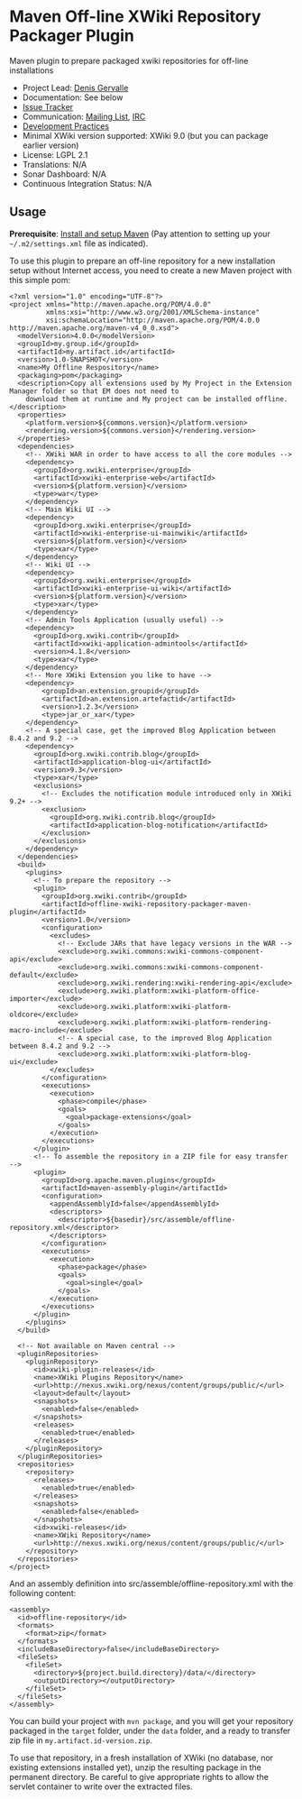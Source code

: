 # Maven Off-line XWiki Repository Packager Plugin

Maven plugin to prepare packaged xwiki repositories for off-line installations

* Project Lead: [Denis Gervalle](http://www.xwiki.org/xwiki/bin/view/XWiki/dgervalle)
* Documentation: See below
* [Issue Tracker](https://jira.xwiki.org/browse/OXRPMP)
* Communication: [Mailing List](http://dev.xwiki.org/xwiki/bin/view/Community/MailingLists), [IRC](http://dev.xwiki.org/xwiki/bin/view/Community/IRC)
* [Development Practices](http://dev.xwiki.org)
* Minimal XWiki version supported: XWiki 9.0 (but you can package earlier version)
* License: LGPL 2.1
* Translations: N/A
* Sonar Dashboard: N/A
* Continuous Integration Status: N/A

## Usage

**Prerequisite**: [Install and setup Maven](http://dev.xwiki.org/xwiki/bin/view/Community/Building#HInstallingMaven) (Pay attention to setting up your `~/.m2/settings.xml` file as indicated).
 
To use this plugin to prepare an off-line repository for a new installation setup without Internet access, you need to
create a new Maven project with this simple pom:
    
    <?xml version="1.0" encoding="UTF-8"?>
    <project xmlns="http://maven.apache.org/POM/4.0.0" 
             xmlns:xsi="http://www.w3.org/2001/XMLSchema-instance"
             xsi:schemaLocation="http://maven.apache.org/POM/4.0.0 http://maven.apache.org/maven-v4_0_0.xsd">
      <modelVersion>4.0.0</modelVersion>
      <groupId>my.group.id</groupId>
      <artifactId>my.artifact.id</artifactId>
      <version>1.0-SNAPSHOT</version>
      <name>My Offline Respository</name>
      <packaging>pom</packaging>
      <description>Copy all extensions used by My Project in the Extension Manager folder so that EM does not need to
        download them at runtime and My project can be installed offline.</description>
      <properties>
        <platform.version>${commons.version}</platform.version>
        <rendering.version>${commons.version}</rendering.version>
      </properties>
      <dependencies>
        <!-- XWiki WAR in order to have access to all the core modules -->
        <dependency>
          <groupId>org.xwiki.enterprise</groupId>
          <artifactId>xwiki-enterprise-web</artifactId>
          <version>${platform.version}</version>
          <type>war</type>
        </dependency>
        <!-- Main Wiki UI -->
        <dependency>
          <groupId>org.xwiki.enterprise</groupId>
          <artifactId>xwiki-enterprise-ui-mainwiki</artifactId>
          <version>${platform.version}</version>
          <type>xar</type>
        </dependency>
        <!-- Wiki UI -->
        <dependency>
          <groupId>org.xwiki.enterprise</groupId>
          <artifactId>xwiki-enterprise-ui-wiki</artifactId>
          <version>${platform.version}</version>
          <type>xar</type>
        </dependency>
        <!-- Admin Tools Application (usually useful) -->
        <dependency>
          <groupId>org.xwiki.contrib</groupId>
          <artifactId>xwiki-application-admintools</artifactId>
          <version>4.1.8</version>
          <type>xar</type>
        </dependency>
        <!-- More XWiki Extension you like to have -->
        <dependency>
            <groupId>an.extension.groupid</groupId>
            <artifactId>an.extension.artefactid</artifactId>
            <version>1.2.3</version>
            <type>jar_or_xar</type>
        </dependency>
        <!-- A special case, get the improved Blog Application between 8.4.2 and 9.2 -->
        <dependency>
          <groupId>org.xwiki.contrib.blog</groupId>
          <artifactId>application-blog-ui</artifactId>
          <version>9.3</version>
          <type>xar</type>
          <exclusions>
            <!-- Excludes the notification module introduced only in XWiki 9.2+ -->
            <exclusion>
              <groupId>org.xwiki.contrib.blog</groupId>
              <artifactId>application-blog-notification</artifactId>
            </exclusion>
          </exclusions>    
        </dependency>
      </dependencies>
      <build>
        <plugins>
          <!-- To prepare the repository -->
          <plugin>
            <groupId>org.xwiki.contrib</groupId>
            <artifactId>offline-xwiki-repository-packager-maven-plugin</artifactId>
            <version>1.0</version>
            <configuration>
              <excludes>
                <!-- Exclude JARs that have legacy versions in the WAR -->
                <exclude>org.xwiki.commons:xwiki-commons-component-api</exclude>
                <exclude>org.xwiki.commons:xwiki-commons-component-default</exclude>
                <exclude>org.xwiki.rendering:xwiki-rendering-api</exclude>
                <exclude>org.xwiki.platform:xwiki-platform-office-importer</exclude>
                <exclude>org.xwiki.platform:xwiki-platform-oldcore</exclude>
                <exclude>org.xwiki.platform:xwiki-platform-rendering-macro-include</exclude>
                <!-- A special case, to the improved Blog Application between 8.4.2 and 9.2 -->
                <exclude>org.xwiki.platform:xwiki-platform-blog-ui</exclude>
              </excludes>
            </configuration>
            <executions>
              <execution>
                <phase>compile</phase>
                <goals>
                  <goal>package-extensions</goal>
                </goals>
              </execution>
            </executions>
          </plugin>
          <!-- To assemble the repository in a ZIP file for easy transfer -->
          <plugin>
            <groupId>org.apache.maven.plugins</groupId>
            <artifactId>maven-assembly-plugin</artifactId>
            <configuration>
              <appendAssemblyId>false</appendAssemblyId>
              <descriptors>
                <descriptor>${basedir}/src/assemble/offline-repository.xml</descriptor>
              </descriptors>
            </configuration>
            <executions>
              <execution>
                <phase>package</phase>
                <goals>
                  <goal>single</goal>
                </goals>
              </execution>
            </executions>
          </plugin>
        </plugins>
      </build>

      <!-- Not available on Maven central -->
      <pluginRepositories>
        <pluginRepository>
          <id>xwiki-plugin-releases</id>
          <name>XWiki Plugins Repository</name>
          <url>http://nexus.xwiki.org/nexus/content/groups/public/</url>
          <layout>default</layout>
          <snapshots>
            <enabled>false</enabled>
          </snapshots>
          <releases>
            <enabled>true</enabled>
          </releases>
        </pluginRepository>
      </pluginRepositories>
      <repositories>
        <repository>
          <releases>
            <enabled>true</enabled>
          </releases>
          <snapshots>
            <enabled>false</enabled>
          </snapshots>
          <id>xwiki-releases</id>
          <name>XWiki Repository</name>
          <url>http://nexus.xwiki.org/nexus/content/groups/public/</url>
        </repository>
      </repositories>
    </project>
    
And an assembly definition into src/assemble/offline-repository.xml with the following content:

    <assembly>
      <id>offline-repository</id>
      <formats>
        <format>zip</format>
      </formats>
      <includeBaseDirectory>false</includeBaseDirectory>
      <fileSets>
        <fileSet>
          <directory>${project.build.directory}/data/</directory>
          <outputDirectory></outputDirectory>
        </fileSet>
      </fileSets>
    </assembly>

You can build your project with `mvn package`, and you will get your repository packaged in the `target` folder, under
the `data` folder, and a ready to transfer zip file in `my.artifact.id-version.zip`.

To use that repository, in a fresh installation of XWiki (no database, nor existing extensions installed yet), unzip the
resulting package in the permanent directory. Be careful to give appropriate rights to allow the servlet container to
write over the extracted files.
